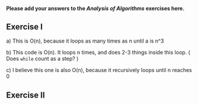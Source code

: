 #### Please add your answers to the ***Analysis of  Algorithms*** exercises here.

## Exercise I

a) This is O(n), because it loops as many times as n until a is n^3


b) This code is O(n). It loops n times, and does 2-3 things inside this loop. ( Does `while` count as a step? )


c) I believe this one is also O(n), because it recursively loops until n reaches 0

## Exercise II



